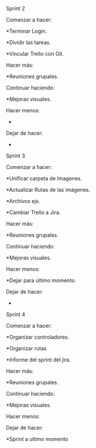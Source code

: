 Sprint 2

Comenzar a hacer: 

*Terminar Login.

*Dividir las tareas.

*Vincular Trello con Git.


Hacer más:

*Reuniones grupales.

Continuar haciendo:

*Mejoras visuales.

Hacer menos:

*

Dejar de hacer:

*



Sprint 3


Comenzar a hacer: 

*Unificar carpeta de Imagenes.

*Actualizar Rutas de las imágenes.

*Archivos ejs.

*Cambiar Trello a Jira.


Hacer más:

*Reuniones grupales.

Continuar haciendo:

*Mejoras visuales.

Hacer menos:

*Dejar para último momento.

Dejar de hacer:

*


Sprint 4

Comenzar a hacer:

*Organizar controladores.

*Organizar rutas

*Informe del sprint del jira.

Hacer más:

*Reuniones grupales.

Continuar haciendo:

*Mejoras visuales.

Hacer menos:

Dejar de hacer:

*Sprint a ultimo momento